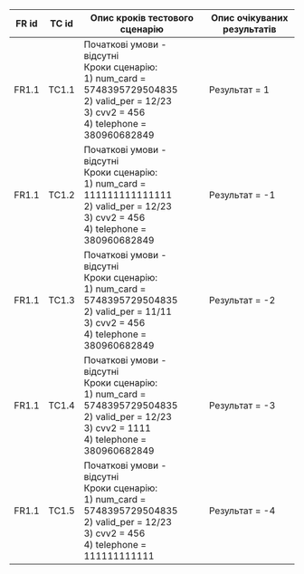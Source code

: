 | FR id | TC id | Опис кроків тестового сценарію | Опис очікуваних результатів |
| ----- | ----- | ------------------------------ | --------------------------- |
| FR1.1 | TC1.1 | Початкові умови - відсутні<br> Кроки сценарію:<br>1) num_card = 5748395729504835<br>2) valid_per = 12/23<br>3) cvv2 = 456<br>4) telephone = 380960682849 | Результат = 1 |
| FR1.1 | TC1.2 | Початкові умови - відсутні<br> Кроки сценарію:<br>1) num_card = 111111111111111<br>2) valid_per = 12/23<br>3) cvv2 = 456<br>4) telephone = 380960682849 | Результат = -1 |
| FR1.1 | TC1.3 | Початкові умови - відсутні<br> Кроки сценарію:<br>1) num_card = 5748395729504835<br>2) valid_per = 11/11<br>3) cvv2 = 456<br>4) telephone = 380960682849 | Результат = -2 |
| FR1.1 | TC1.4 | Початкові умови - відсутні<br> Кроки сценарію:<br>1) num_card = 5748395729504835<br>2) valid_per = 12/23<br>3) cvv2 = 1111<br>4) telephone = 380960682849 | Результат = -3 |
| FR1.1 | TC1.5 | Початкові умови - відсутні<br> Кроки сценарію:<br>1) num_card = 5748395729504835<br>2) valid_per = 12/23<br>3) cvv2 = 456<br>4) telephone = 111111111111 | Результат = -4 |

